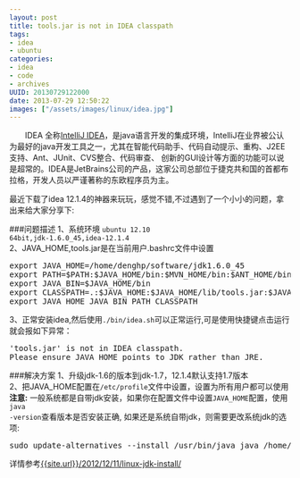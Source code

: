 ```yaml
--- 
layout: post
title: tools.jar is not in IDEA classpath
tags: 
- idea
- ubuntu
categories:
- idea
- code
- archives
UUID: 20130729122000
date: 2013-07-29 12:50:22
images: ["/assets/images/linux/idea.jpg"]
---
```


　　IDEA 全称<a href="http://www.jetbrains.com/idea/">IntelliJ IDEA</a>，是java语言开发的集成环境，IntelliJ在业界被公认为最好的java开发工具之一，尤其在智能代码助手、代码自动提示、重构、J2EE支持、Ant、JUnit、CVS整合、代码审查、 创新的GUI设计等方面的功能可以说是超常的。IDEA是JetBrains公司的产品，这家公司总部位于捷克共和国的首都布拉格，开发人员以严谨著称的东欧程序员为主。

最近下载了idea 12.1.4的神器来玩玩，感觉不错,不过遇到了一个小小的问题，拿出来给大家分享下:

###问题描述
1、系统环境 <code>ubuntu 12.10 64bit,jdk-1.6.0_45,idea-12.1.4</code><br>
2、JAVA_HOME,tools.jar是在当前用户.bashrc文件中设置
<pre id="bash">
export JAVA_HOME=/home/denghp/software/jdk1.6.0_45
export PATH=$PATH:$JAVA_HOME/bin:$MVN_HOME/bin:$ANT_HOME/bin
export JAVA_BIN=$JAVA_HOME/bin
export CLASSPATH=.:$JAVA_HOME:$JAVA_HOME/lib/tools.jar:$JAVA_HOME/lib/dt.jar
export JAVA_HOME JAVA_BIN PATH CLASSPATH
</pre>
3、正常安装idea,然后使用<code>./bin/idea.sh</code>可以正常运行,可是使用快捷键点击运行就会报如下异常：
<pre id="bash">
'tools.jar' is not in IDEA classpath.
Please ensure JAVA_HOME points to JDK rather than JRE.
</pre>

###解决方案
1、升级jdk-1.6的版本到jdk-1.7，12.1.4默认支持1.7版本<br>
2、把JAVA_HOME配置在<code>/etc/profile</code>文件中设置，设置为所有用户都可以使用<br>
<strong>注意:</strong>
一般系统都是自带jdk安装，如果你在配置文件中设置<code>JAVA_HOME</code>配置，使用<code>java -version</code>查看版本是否安装正确,
如果还是系统自带jdk，则需要更改系统jdk的选项:
<pre id="bash">
sudo update-alternatives --install /usr/bin/java java /home/denghp/software/jdk1.6.0_30/bin/java 300
</pre>
详情参考<a href="{{site.url}}/2012/12/11/linux-jdk-install/">{{site.url}}/2012/12/11/linux-jdk-install/</a>


